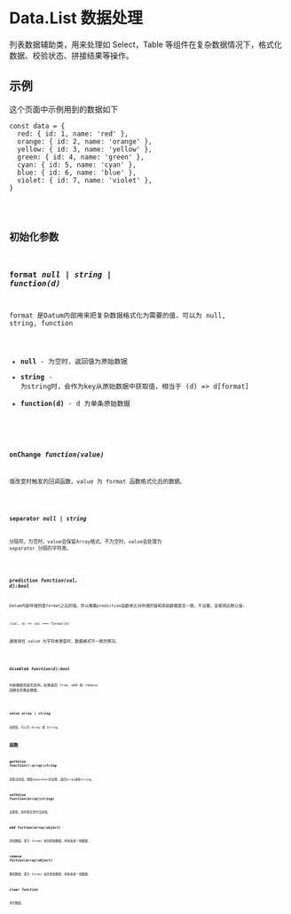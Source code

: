 # Data.List 数据处理

列表数据辅助类，用来处理如 Select，Table 等组件在复杂数据情况下，格式化数据、校验状态、拼接结果等操作。


## 示例

这个页面中示例用到的数据如下
```
const data = {
  red: { id: 1, name: 'red' },
  orange: { id: 2, name: 'orange' },
  yellow: { id: 3, name: 'yellow' },
  green: { id: 4, name: 'green' },
  cyan: { id: 5, name: 'cyan' },
  blue: { id: 6, name: 'blue' },
  violet: { id: 7, name: 'violet' },
}
```
<code name="example" />

## 初始化参数

### format  *null | string | function(d)*
format 是Datum内部用来把复杂数据格式化为需要的值，可以为 null, string, function

- **null** - 为空时，返回值为原始数据
- **string** - 为string时，会作为key从原始数据中获取值，相当于 (d) => d\[format]
- **function(d)** - d 为单条原始数据

<code name="format" />

### onChange *function(value)*
值改变时触发的回调函数。value 为 format 函数格式化后的数据。

<code name="onchange" />

### separator *null | string*
分隔符。为空时，value会保留Array格式。不为空时，value会处理为 separator 分隔的字符串。

<code name="separator" />

### prediction *function(val, d):bool*
Datum内部存储的是format之后的值，所以需要prediction函数来比对存储的值和原始数据是否一致。不设置，会使用此默认值:
```
(val, d) => val === format(d)
```

通常用在 value 为字符串类型时，数据格式不一致的情况。

<code name="prediction" />

### disabled *function(d):bool*
判断数据项是否禁用。如果返回 true，add 和 remove 函数会忽略此数据。

<code name="disabled" />

### value *array | string*
初始值，可以为 Array 或 String。

## 函数

### getValue *function():array|string*
获取当前值。根据separator的设置，返回array或者string。

### setValue *function(array|string)*
设置值。新的值会替代当前值。

### add *fuction(array|object)*
添加数据。值为 format 前的原始数据，单条或者一组数据。

### remove *fuction(array|object)*
移除数据。值为 format 前的原始数据，单条或者一组数据。

### clear *function*
清空数据。